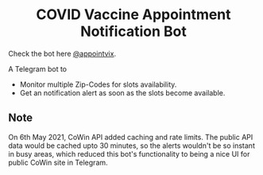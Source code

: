 <div align="center">
<h1>COVID Vaccine Appointment Notification Bot</h1>
</div>

Check the bot here [@appointvix](https://t.me/VixineBot).

A Telegram bot to

- Monitor multiple Zip-Codes for slots availability.
- Get an notification alert as soon as the slots become available.


## Note

On 6th May 2021, CoWin API added caching and rate limits. The public API data would be cached upto 30 minutes, so the alerts wouldn't be so instant in busy areas, which reduced this bot's functionality to being a nice UI for public CoWin site in Telegram.
